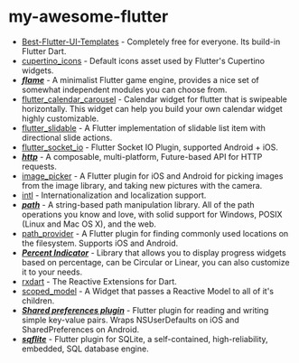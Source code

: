 # my-awesome-flutter

* [Best-Flutter-UI-Templates](https://github.com/mitesh77/Best-Flutter-UI-Templates) - Completely free for everyone. Its build-in Flutter Dart.
* [cupertino_icons](https://github.com/flutter/cupertino_icons) - Default icons asset used by Flutter's Cupertino widgets.
* [***flame***](https://pub.dev/packages/flame) - A minimalist Flutter game engine, provides a nice set of somewhat independent modules you can choose from.
* [flutter_calendar_carousel](https://github.com/dooboolab/flutter_calendar_carousel) - Calendar widget for flutter that is swipeable horizontally. This widget can help you build your own calendar widget highly customizable.
* [flutter_slidable](https://github.com/letsar/flutter_slidable) - A Flutter implementation of slidable list item with directional slide actions.
* [flutter_socket_io](https://github.com/WinkMeter/flutter_socket_io) - Flutter Socket IO Plugin, supported Android + iOS.
* [***http***](https://pub.dev/packages/http) - A composable, multi-platform, Future-based API for HTTP requests.
* [image_picker](https://pub.dev/packages/image_picker) - A Flutter plugin for iOS and Android for picking images from the image library, and taking new pictures with the camera.
* [intl](https://github.com/dart-lang/intl) - Internationalization and localization support.
* [***path***](https://github.com/dart-lang/path) - A string-based path manipulation library. All of the path operations you know and love, with solid support for Windows, POSIX (Linux and Mac OS X), and the web.
* [path_provider](https://pub.dev/packages/path_provider) - A Flutter plugin for finding commonly used locations on the filesystem. Supports iOS and Android.
* [***Percent Indicator***](https://pub.dev/packages/percent_indicator) - Library that allows you to display progress widgets based on percentage, can be Circular or Linear, you can also customize it to your needs.
* [rxdart](https://github.com/ReactiveX/rxdart) - The Reactive Extensions for Dart.
* [scoped_model](https://github.com/brianegan/scoped_model) - A Widget that passes a Reactive Model to all of it's children.
* [***Shared preferences plugin***](https://pub.dev/packages/shared_preferences) - Flutter plugin for reading and writing simple key-value pairs. Wraps NSUserDefaults on iOS and SharedPreferences on Android.
* [***sqflite***](https://github.com/tekartik/sqflite) - Flutter plugin for SQLite, a self-contained, high-reliability, embedded, SQL database engine.
